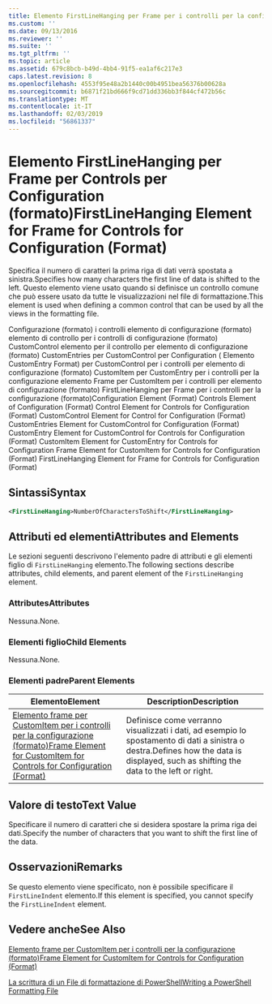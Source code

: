 ```yaml
---
title: Elemento FirstLineHanging per Frame per i controlli per la configurazione (formato) | Microsoft Docs
ms.custom: ''
ms.date: 09/13/2016
ms.reviewer: ''
ms.suite: ''
ms.tgt_pltfrm: ''
ms.topic: article
ms.assetid: 679c8bcb-b49d-4bb4-91f5-ea1af6c217e3
caps.latest.revision: 8
ms.openlocfilehash: 4553f95e48a2b1440c00b4951bea56376b00628a
ms.sourcegitcommit: b6871f21bd666f9cd71dd336bb3f844cf472b56c
ms.translationtype: MT
ms.contentlocale: it-IT
ms.lasthandoff: 02/03/2019
ms.locfileid: "56861337"
---
```

# <a name="firstlinehanging-element-for-frame-for-controls-for-configuration-format"></a><span data-ttu-id="39419-102">Elemento FirstLineHanging per Frame per Controls per Configuration (formato)</span><span class="sxs-lookup"><span data-stu-id="39419-102">FirstLineHanging Element for Frame for Controls for Configuration (Format)</span></span>

<span data-ttu-id="39419-103">Specifica il numero di caratteri la prima riga di dati verrà spostata a sinistra.</span><span class="sxs-lookup"><span data-stu-id="39419-103">Specifies how many characters the first line of data is shifted to the left.</span></span> <span data-ttu-id="39419-104">Questo elemento viene usato quando si definisce un controllo comune che può essere usato da tutte le visualizzazioni nel file di formattazione.</span><span class="sxs-lookup"><span data-stu-id="39419-104">This element is used when defining a common control that can be used by all the views in the formatting file.</span></span>

<span data-ttu-id="39419-105">Configurazione (formato) i controlli elemento di configurazione (formato) elemento di controllo per i controlli di configurazione (formato) CustomControl elemento per il controllo per elemento di configurazione (formato) CustomEntries per CustomControl per Configuration ( Elemento CustomEntry Format) per CustomControl per i controlli per elemento di configurazione (formato) CustomItem per CustomEntry per i controlli per la configurazione elemento Frame per CustomItem per i controlli per elemento di configurazione (formato) FirstLineHanging per Frame per i controlli per la configurazione (formato)</span><span class="sxs-lookup"><span data-stu-id="39419-105">Configuration Element (Format) Controls Element of Configuration (Format) Control Element for Controls for Configuration (Format) CustomControl Element for Control for Configuration (Format) CustomEntries Element for CustomControl for Configuration (Format) CustomEntry Element for CustomControl for Controls for Configuration (Format) CustomItem Element for CustomEntry for Controls for Configuration Frame Element for CustomItem for Controls for Configuration (Format) FirstLineHanging Element for Frame for Controls for Configuration (Format)</span></span>

## <a name="syntax"></a><span data-ttu-id="39419-106">Sintassi</span><span class="sxs-lookup"><span data-stu-id="39419-106">Syntax</span></span>

```xml
<FirstLineHanging>NumberOfCharactersToShift</FirstLineHanging>
```

## <a name="attributes-and-elements"></a><span data-ttu-id="39419-107">Attributi ed elementi</span><span class="sxs-lookup"><span data-stu-id="39419-107">Attributes and Elements</span></span>

<span data-ttu-id="39419-108">Le sezioni seguenti descrivono l'elemento padre di attributi e gli elementi figlio di `FirstLineHanging` elemento.</span><span class="sxs-lookup"><span data-stu-id="39419-108">The following sections describe attributes, child elements, and parent element of the `FirstLineHanging` element.</span></span>

### <a name="attributes"></a><span data-ttu-id="39419-109">Attributes</span><span class="sxs-lookup"><span data-stu-id="39419-109">Attributes</span></span>

<span data-ttu-id="39419-110">Nessuna.</span><span class="sxs-lookup"><span data-stu-id="39419-110">None.</span></span>

### <a name="child-elements"></a><span data-ttu-id="39419-111">Elementi figlio</span><span class="sxs-lookup"><span data-stu-id="39419-111">Child Elements</span></span>

<span data-ttu-id="39419-112">Nessuna.</span><span class="sxs-lookup"><span data-stu-id="39419-112">None.</span></span>

### <a name="parent-elements"></a><span data-ttu-id="39419-113">Elementi padre</span><span class="sxs-lookup"><span data-stu-id="39419-113">Parent Elements</span></span>

|<span data-ttu-id="39419-114">Elemento</span><span class="sxs-lookup"><span data-stu-id="39419-114">Element</span></span>|<span data-ttu-id="39419-115">Description</span><span class="sxs-lookup"><span data-stu-id="39419-115">Description</span></span>|
|-------------|-----------------|
|[<span data-ttu-id="39419-116">Elemento frame per CustomItem per i controlli per la configurazione (formato)</span><span class="sxs-lookup"><span data-stu-id="39419-116">Frame Element for CustomItem for Controls for Configuration (Format)</span></span>](./frame-element-for-customitem-for-controls-for-configuration-format.md)|<span data-ttu-id="39419-117">Definisce come verranno visualizzati i dati, ad esempio lo spostamento di dati a sinistra o destra.</span><span class="sxs-lookup"><span data-stu-id="39419-117">Defines how the data is displayed, such as shifting the data to the left or right.</span></span>|

## <a name="text-value"></a><span data-ttu-id="39419-118">Valore di testo</span><span class="sxs-lookup"><span data-stu-id="39419-118">Text Value</span></span>

<span data-ttu-id="39419-119">Specificare il numero di caratteri che si desidera spostare la prima riga dei dati.</span><span class="sxs-lookup"><span data-stu-id="39419-119">Specify the number of characters that you want to shift the first line of the data.</span></span>

## <a name="remarks"></a><span data-ttu-id="39419-120">Osservazioni</span><span class="sxs-lookup"><span data-stu-id="39419-120">Remarks</span></span>

<span data-ttu-id="39419-121">Se questo elemento viene specificato, non è possibile specificare il `FirstLineIndent` elemento.</span><span class="sxs-lookup"><span data-stu-id="39419-121">If this element is specified, you cannot specify the `FirstLineIndent` element.</span></span>

## <a name="see-also"></a><span data-ttu-id="39419-122">Vedere anche</span><span class="sxs-lookup"><span data-stu-id="39419-122">See Also</span></span>

[<span data-ttu-id="39419-123">Elemento frame per CustomItem per i controlli per la configurazione (formato)</span><span class="sxs-lookup"><span data-stu-id="39419-123">Frame Element for CustomItem for Controls for Configuration (Format)</span></span>](./frame-element-for-customitem-for-controls-for-configuration-format.md)

[<span data-ttu-id="39419-124">La scrittura di un File di formattazione di PowerShell</span><span class="sxs-lookup"><span data-stu-id="39419-124">Writing a PowerShell Formatting File</span></span>](./writing-a-powershell-formatting-file.md)
